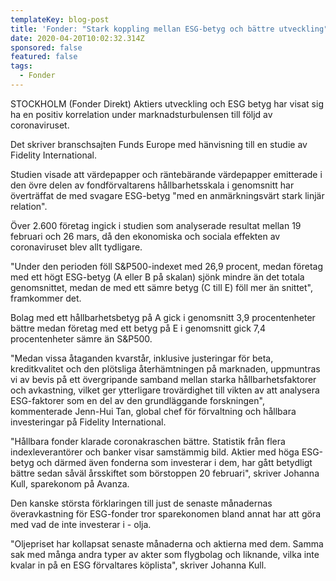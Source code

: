 ```yaml
---
templateKey: blog-post
title: 'Fonder: "Stark koppling mellan ESG-betyg och bättre utveckling"'
date: 2020-04-20T10:02:32.314Z
sponsored: false
featured: false
tags:
  - Fonder
---
```

STOCKHOLM (Fonder Direkt) Aktiers utveckling och ESG betyg har visat sig ha en positiv korrelation under marknadsturbulensen till följd av coronaviruset.

Det skriver branschsajten Funds Europe med hänvisning till en studie av Fidelity International.

Studien visade att värdepapper och räntebärande värdepapper emitterade i den övre delen av fondförvaltarens hållbarhetsskala i genomsnitt har överträffat de med svagare ESG-betyg "med en anmärkningsvärt stark linjär relation".

Över 2.600 företag ingick i studien som analyserade resultat mellan 19 februari och 26 mars, då den ekonomiska och sociala effekten av coronaviruset blev allt tydligare.

"Under den perioden föll S&P500-indexet med 26,9 procent, medan företag med ett högt ESG-betyg (A eller B på skalan) sjönk mindre än det totala genomsnittet, medan de med ett sämre betyg (C till E) föll mer än snittet", framkommer det.

Bolag med ett hållbarhetsbetyg på A gick i genomsnitt 3,9 procentenheter bättre medan företag med ett betyg på E i genomsnitt gick 7,4 procentenheter sämre än S&P500.

"Medan vissa åtaganden kvarstår, inklusive justeringar för beta, kreditkvalitet och den plötsliga återhämtningen på marknaden, uppmuntras vi av bevis på ett övergripande samband mellan starka hållbarhetsfaktorer och avkastning, vilket ger ytterligare trovärdighet till vikten av att analysera ESG-faktorer som en del av den grundläggande forskningen", kommenterade Jenn-Hui Tan, global chef för förvaltning och hållbara investeringar på Fidelity International.

"Hållbara fonder klarade coronakraschen bättre. Statistik från flera indexleverantörer och banker visar samstämmig bild. Aktier med höga ESG-betyg och därmed även fonderna som investerar i dem, har gått betydligt bättre sedan såväl årsskiftet som börstoppen 20 februari", skriver Johanna Kull, sparekonom på Avanza.

Den kanske största förklaringen till just de senaste månadernas överavkastning för ESG-fonder tror sparekonomen bland annat har att göra med vad de inte investerar i - olja.

"Oljepriset har kollapsat senaste månaderna och aktierna med dem. Samma sak med många andra typer av akter som flygbolag och liknande, vilka inte kvalar in på en ESG förvaltares köplista", skriver Johanna Kull.